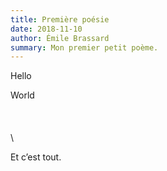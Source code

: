 ```yaml
---
title: Première poésie
date: 2018-11-10
author: Émile Brassard
summary: Mon premier petit poème.
---
```


Hello

World
\
\
\
\
\

Et c’est tout.